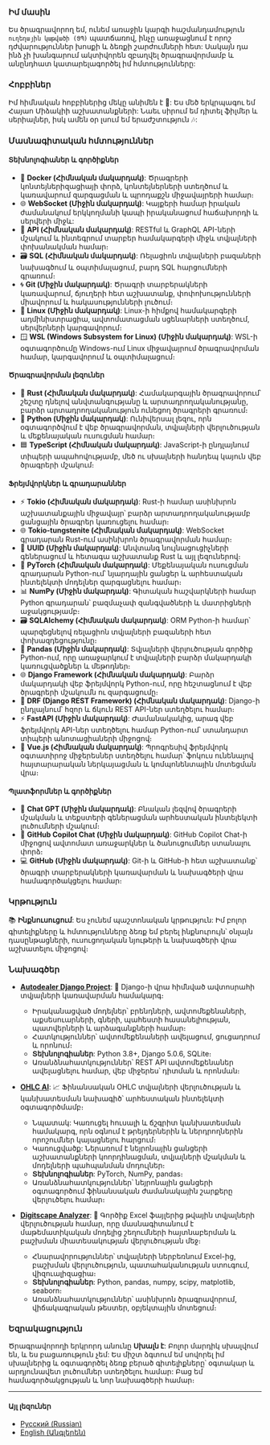 ### Իմ մասին  

Ես ծրագրավորող եմ, ունեմ առաջին կարգի հաշմանդամություն `ուղեղային կաթվածի (ՑՊ)` պատճառով, ինչը առաջացնում է որոշ դժվարություններ խոսքի և ձեռքի շարժումների հետ: Սակայն դա ինձ չի խանգարում ակտիվորեն զբաղվել ծրագրավորմամբ և անընդհատ կատարելագործել իմ հմտությունները:  

### Հոբբիներ  

Իմ հիմնական հոբբիներից մեկը անիմեն է 🎥: Ես մեծ երկրպագու եմ Հայաո Միձակիի աշխատանքների: Նաեւ սիրում եմ դիտել ֆիլմեր և սերիալներ, իսկ ամեն օր լսում եմ երաժշտություն 🎶:  

### Մասնագիտական հմտություններ  

#### Տեխնոլոգիաներ և գործիքներ  

- 🐳 **Docker (Հիմնական մակարդակ)**: Ծրագրերի կոնտեյներիզացիայի փորձ, կոնտեյներների ստեղծում և կառավարում զարգացման և պրոդաքշն միջավայրերի համար։  
- 🌐 **WebSocket (Միջին մակարդակ)**: Կայքերի համար իրական ժամանակում երկկողմանի կապի իրականացում հաճախորդի և սերվերի միջև:  
- 🔗 **API (Հիմնական մակարդակ)**: RESTful և GraphQL API-ների մշակում և ինտեգրում տարբեր համակարգերի միջև տվյալների փոխանակման համար։  
- 🗃️ **SQL (Հիմնական մակարդակ)**: Ռելացիոն տվյալների բազաների նախագծում և օպտիմալացում, բարդ SQL հարցումների գրառում։  
- 🌀 **Git (Միջին մակարդակ)**: Ծրագրի տարբերակների կառավարում, ճյուղերի հետ աշխատանք, փոփոխությունների միավորում և հակասությունների լուծում։  
- 🐧 **Linux (Միջին մակարդակ)**: Linux-ի հիմքով համակարգերի ադմինիստրացիա, ավտոմատացման սցենարների ստեղծում, սերվերների կարգավորում։  
- 🪟 **WSL (Windows Subsystem for Linux) (Միջին մակարդակ)**: WSL-ի օգտագործումը Windows-ում Linux միջավայրում ծրագրավորման համար, կարգավորում և օպտիմալացում։  

#### Ծրագրավորման լեզուներ  

- 🦀 **Rust (Հիմնական մակարդակ)**: Համակարգային ծրագրավորում՝ շեշտը դնելով անվտանգությանը և արտադրողականությանը, բարձր արտադրողականություն ունեցող ծրագրերի գրառում։  
- 🐍 **Python (Միջին մակարդակ)**: Ունիվերսալ լեզու, որն օգտագործվում է վեբ ծրագրավորման, տվյալների վերլուծության և մեքենայական ուսուցման համար։  
- 🟦 **TypeScript (Հիմնական մակարդակ)**: JavaScript-ի ընդլայնում տիպերի ապահովությամբ, մեծ ու սխալների հանդեպ կայուն վեբ ծրագրերի մշակում։  

#### Ֆրեյմվորկներ և գրադարաններ  

- ⚡ **Tokio (Հիմնական մակարդակ)**: Rust-ի համար ասինխրոն աշխատանքային միջավայր՝ բարձր արտադրողականությամբ ցանցային ծրագրեր կառուցելու համար։  
- 🌐 **Tokio-tungstenite (Հիմնական մակարդակ)**: WebSocket գրադարան Rust-ում ասինխրոն ծրագրավորման համար։  
- 🔑 **UUID (Միջին մակարդակ)**: Անվտանգ նույնացուցիչների գեներացում և հետագա աշխատանք Rust և այլ լեզուներով։  
- 🧠 **PyTorch (Հիմնական մակարդակ)**: Մեքենայական ուսուցման գրադարան Python-ում՝ նյարդային ցանցեր և արհեստական ինտելեկտի մոդելներ զարգացնելու համար։  
- 📊 **NumPy (Միջին մակարդակ)**: Գիտական հաշվարկների համար Python գրադարան՝ բազմաչափ զանգվածների և մատրիցների աջակցությամբ։  
- 🗃️ **SQLAlchemy (Հիմնական մակարդակ)**: ORM Python-ի համար՝ պարզեցնելով ռելացիոն տվյալների բազաների հետ փոխազդեցությունը։  
- 🐼 **Pandas (Միջին մակարդակ)**: Տվյալների վերլուծության գործիք Python-ում, որը առաջարկում է տվյալների բարձր մակարդակի կառուցվածքներ և մեթոդներ։  
- 🌐 **Django Framework (Հիմնական մակարդակ)**: Բարձր մակարդակի վեբ ֆրեյմվորկ Python-ում, որը հեշտացնում է վեբ ծրագրերի մշակումն ու զարգացումը։  
- 🔗 **DRF (Django REST Framework) (Հիմնական մակարդակ)**: Django-ի ընդլայնում՝ հզոր և ճկուն REST API-ներ ստեղծելու համար։  
- ⚡ **FastAPI (Միջին մակարդակ)**: Ժամանակակից, արագ վեբ ֆրեյմվորկ API-ներ ստեղծելու համար Python-ում՝ ստանդարտ տիպերի անոտացիաների միջոցով։  
- 🌟 **Vue.js (Հիմնական մակարդակ)**: Պրոգրեսիվ ֆրեյմվորկ օգտատիրոջ միջերեսներ ստեղծելու համար՝ ֆոկուս ունենալով հայտարարական ներկայացման և կոմպոնենտային մոտեցման վրա։  

#### Պլատֆորմներ և գործիքներ  

- 🤖 **Chat GPT (Միջին մակարդակ)**: Բնական լեզվով ծրագրերի մշակման և տեքստերի գեներացման արհեստական ինտելեկտի լուծումների մշակում։  
- 💬 **GitHub Copilot Chat (Միջին մակարդակ)**: GitHub Copilot Chat-ի միջոցով ավտոմատ առաջարկներ և ծանուցումներ ստանալու փորձ։  
- 💻 **GitHub (Միջին մակարդակ)**: Git-ի և GitHub-ի հետ աշխատանք՝ ծրագրի տարբերակների կառավարման և նախագծերի վրա համագործակցելու համար։  

### Կրթություն  

📚 **Ինքնուսուցում**: Ես չունեմ պաշտոնական կրթություն: Իմ բոլոր գիտելիքները և հմտությունները ձեռք եմ բերել ինքնուրույն՝ օնլայն դասընթացների, ուսուցողական նյութերի և նախագծերի վրա աշխատելու միջոցով։  

### Նախագծեր  

- **[Autodealer Django Project](https://github.com/GendByteMaster/DPS/)**: 🚗 Django-ի վրա հիմնված ավտոսրահի տվյալների կառավարման համակարգ։  
  - Իրականացված մոդելներ՝ բրենդների, ավտոմեքենաների, աքսեսուարների, գների, պահեստի հասանելիության, պատվերների և արձագանքների համար։  
  - Հատկություններ՝ ավտոմեքենաների ավելացում, ցուցադրում և որոնում։  
  - **Տեխնոլոգիաներ**: Python 3.8+, Django 5.0.6, SQLite։  
  - Առանձնահատկություններ՝ REST API ավտոմեքենաներ ավելացնելու համար, վեբ միջերես՝ դիտման և որոնման։  

- **[OHLC AI](https://github.com/SkyendTechnologies/OHLC-AI)**: 📈 Ֆինանսական OHLC տվյալների վերլուծության և կանխատեսման նախագիծ՝ արհեստական ինտելեկտի օգտագործմամբ։  
  - Նպատակ: Կառուցել հուսալի և ճշգրիտ կանխատեսման համակարգ, որն օգնում է թրեյդերներին և ներդրողներին որոշումներ կայացնելու հարցում։  
  - Կառուցվածք: Ներառում է նեյրոնային ցանցերի աշխատանքների կոորդինացման, տվյալների մշակման և մոդելների պահպանման մոդուլներ։  
  - **Տեխնոլոգիաներ**: PyTorch, NumPy, pandas։  
  - Առանձնահատկություններ՝ նեյրոնային ցանցերի օգտագործում ֆինանսական ժամանակային շարքերը վերլուծելու համար։  

- **[Digitscape Analyzer](https://github.com/GendByteMaster/Digitscape)**: 🧮 Գործիք Excel ֆայլերից թվային տվյալների վերլուծության համար, որը մասնագիտանում է մաթեմատիկական մոդելից շեղումների հայտնաբերման և բաշխման միատեսակության վերլուծության մեջ։  
  - Հնարավորություններ՝ տվյալների ներբեռնում Excel-ից, բաշխման վերլուծություն, պատահականության ստուգում, վիզուալիզացիա։  
  - **Տեխնոլոգիաներ**: Python, pandas, numpy, scipy, matplotlib, seaborn։  
  - Առանձնահատկություններ՝ ասինխրոն ծրագրավորում, վիճակագրական թեստեր, օբյեկտային մոտեցում։  

### Եզրակացություն  

Ծրագրավորողի երկրորդ անունը **Սխալն է**: Բոլոր մարդիկ սխալվում են, և ես բացառություն չեմ: Ես միշտ ձգտում եմ սովորել իմ սխալներից և օգտագործել ձեռք բերած գիտելիքները՝ օգտակար և արդյունավետ լուծումներ ստեղծելու համար: Բաց եմ համագործակցության և նոր նախագծերի համար։  

---

#### Այլ լեզուներ
- [Русский (Russian)](link-to-russian-readme)  
- [English (Անգլերեն)](link-to-english-readme)  